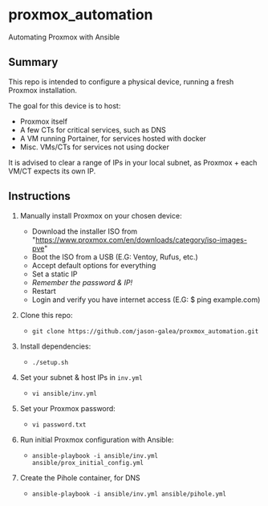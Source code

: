 # proxmox_automation
Automating Proxmox with Ansible


## Summary

This repo is intended to configure a physical device, running a fresh Proxmox installation.

The goal for this device is to host:

- Proxmox itself
- A few CTs for critical services, such as DNS
- A VM running Portainer, for services hosted with docker
- Misc. VMs/CTs for services not using docker

It is advised to clear a range of IPs in your local subnet, as Proxmox + each VM/CT expects its own IP.

## Instructions

1. Manually install Proxmox on your chosen device:
    - Download the installer ISO from "https://www.proxmox.com/en/downloads/category/iso-images-pve"
    - Boot the ISO from a USB (E.G: Ventoy, Rufus, etc.)
    - Accept default options for everything
    - Set a static IP
    - *Remember the password & IP!*
    - Restart
    - Login and verify you have internet access (E.G: $ ping example.com)

2. Clone this repo:
    - `git clone https://github.com/jason-galea/proxmox_automation.git`

3. Install dependencies:
    - `./setup.sh`

4. Set your subnet & host IPs in `inv.yml`
    - `vi ansible/inv.yml`

5. Set your Proxmox password:
    - `vi password.txt`

6. Run initial Proxmox configuration with Ansible:
    - `ansible-playbook -i ansible/inv.yml ansible/prox_initial_config.yml`

7. Create the Pihole container, for DNS
    - `ansible-playbook -i ansible/inv.yml ansible/pihole.yml`
